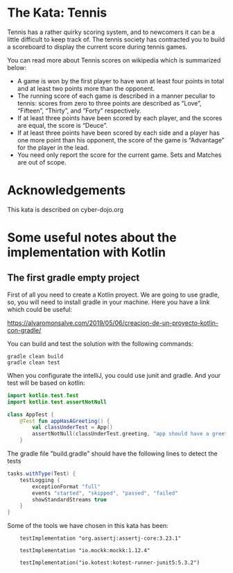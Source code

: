 # The Kata: Tennis
Tennis has a rather quirky scoring system, and to newcomers it can be a little difficult to keep track of. The tennis society has contracted you to build a scoreboard to display the current score during tennis games.

You can read more about Tennis scores on wikipedia which is summarized below:

- A game is won by the first player to have won at least four points in total and at least two points more than the opponent.
- The running score of each game is described in a manner peculiar to tennis: scores from zero to three points are described as “Love”, “Fifteen”, “Thirty”, and “Forty” respectively.
- If at least three points have been scored by each player, and the scores are equal, the score is “Deuce”.
- If at least three points have been scored by each side and a player has one more point than his opponent, the score of the game is “Advantage” for the player in the lead.
- You need only report the score for the current game. Sets and Matches are out of scope.

# Acknowledgements
This kata is described on cyber-dojo.org

# Some useful notes about the implementation with Kotlin

## The first gradle empty project
First of all you need to create a Kotlin proyect. We are going to use gradle, so, you will
need to install gradle in your machine. Here you have a link which could be useful:

https://alvaromonsalve.com/2019/05/06/creacion-de-un-proyecto-kotlin-con-gradle/

You can build and test the solution with the following commands:
```
gradle clean build
gradle clean test
```
When you configurate the intelliJ, you could use junit and gradle. And your test will be based on kotlin:
``` kotlin
import kotlin.test.Test
import kotlin.test.assertNotNull

class AppTest {
    @Test fun appHasAGreeting() {
        val classUnderTest = App()
        assertNotNull(classUnderTest.greeting, "app should have a greeting")
    }
```
The gradle file "build.gradle" should have the following lines to detect the tests
``` groovy 
tasks.withType(Test) {
    testLogging {
        exceptionFormat "full"
        events "started", "skipped", "passed", "failed"
        showStandardStreams true
    }
}
```
Some of the tools we have chosen in this kata has been:

```
    testImplementation "org.assertj:assertj-core:3.23.1"

    testImplementation "io.mockk:mockk:1.12.4"
    
    testImplementation("io.kotest:kotest-runner-junit5:5.3.2")
```


